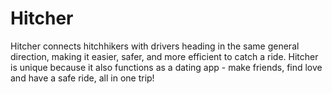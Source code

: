 <h1>Hitcher</h1>

Hitcher connects hitchhikers with drivers heading in the same general direction, making it easier, safer, and more efficient to catch a ride. Hitcher is unique because it also functions as a dating app - make friends, find love and have a safe ride, all in one trip!
